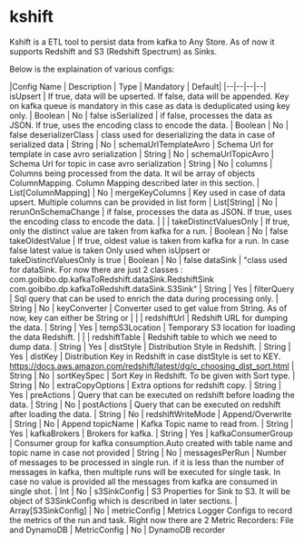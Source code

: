 # kshift

Kshift is a ETL tool to persist data from kafka to Any Store. As of now it supports Redshift and S3 (Redshift Spectrum) as Sinks.

Below is the explaination of various configs:

|Config Name | Description | Type | Mandatory | Default|
|--|--|--|--|
isUpsert | If true, data will be upserted. If false, data will be appended. Key on kafka queue is mandatory in this case as data is deduplicated using key only. | Boolean | No | false 
isSerialized | if false, processes the data as JSON. If true, uses the encoding class to encode the data. | Boolean | No | false 
deserializerClass | class used for deserializing the data in case of serialized data | String | No | 
schemaUrlTemplateAvro | Schema Url for template in case avro serialization | String | No | 
schemaUrlTopicAvro | Schema Url for topic in case avro serialization | String | No | 
columns | Columns being processed from the data. It wil be array of objects ColumnMapping. Column Mapping described later in this section. | List[ColumnMapping] | No | 
mergeKeyColumns | Key used in case of data upsert. Multiple columns can be provided in list form | List[String] | No | 
rerunOnSchemaChange | if false, processes the data as JSON. If true, uses the encoding class to encode the data. |  |  | 
takeDistinctValuesOnly | If true, only the distinct value are taken from kafka for a run. | Boolean | No | false 
takeOldestValue | If true, oldest value is taken from kafka for a run. In case false latest value is taken Only used when isUpsert or takeDistinctValuesOnly is true | Boolean | No | false 
dataSink | "class used for dataSink. For now there are just 2 classes :
com.goibibo.dp.kafkaToRedshift.dataSink.RedshiftSink
com.goibibo.dp.kafkaToRedshift.dataSink.S3Sink" | String | Yes | 
filterQuery | Sql query that can be used to enrich the data during processing only. | String | No | 
keyConverter | Converter used to get value from String. As of now, key can either be String or  |  |  | 
redshiftUrl | Redshift URL for dumping the data. | String | Yes | 
tempS3Location | Temporary S3 location for loading the data Redshift. |  |  | 
redshiftTable | Redshift table to which we need to dump data. | String | Yes | 
distStyle | Distribution Style in Redshift. | String | Yes | 
distKey | Distribution Key in Redshift in case distStyle is set to KEY. https://docs.aws.amazon.com/redshift/latest/dg/c_choosing_dist_sort.html | String | No | 
sortKeySpec | Sort Key in Redshift. To be given with Sort type. | String | No | 
extraCopyOptions | Extra options for redshift copy. | String | Yes | 
preActions | Query that can be executed on redshift before loading the data. | String | No | 
postActions | Query that can be executed on redshift after loading the data. | String | No | 
redshiftWriteMode | Append/Overwrite | String | No | Append
topicName | Kafka Topic name to read from. | String | Yes | 
kafkaBrokers | Brokers for kafka. | String | Yes | 
kafkaConsumerGroup | Consumer group for kafka consumption.Auto created with table name and topic name in case not provided | String | No | 
messagesPerRun | Number of messages to be processed in single run. if it is less than the number of messages in kafka, then multiple runs will be executed for single task. In case no value is provided all the messages from kafka are consumed in single shot.  | Int | No | 
s3SinkConfig | S3 Properties for Sink to S3. It will be object of S3SinkConfig which is described in later sections. | Array[S3SinkConfig] | No | 
metricConfig | Metrics Logger Configs to record the metrics of the run and task. Right now there are 2 Metric Recorders: File and DynamoDB | MetricConfig | No | DynamoDB recorder
